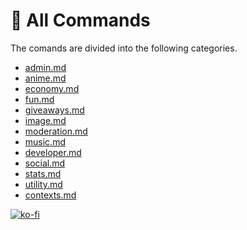 # 📘 All Commands

The comands are divided into the following categories.

* [admin.md](admin.md "mention")
* [anime.md](anime.md "mention")
* [economy.md](economy.md "mention")
* [fun.md](fun.md "mention")
* [giveaways.md](giveaways.md "mention")
* [image.md](image.md "mention")
* [moderation.md](moderation.md "mention")
* [music.md](music.md "mention")
* [developer.md](developer.md "mention")
* [social.md](social.md "mention")
* [stats.md](stats.md "mention")
* [utility.md](utility.md "mention")
* [contexts.md](contexts.md "mention")

[![ko-fi](https://ko-fi.com/img/githubbutton\_sm.svg)](https://ko-fi.com/vikshan)
